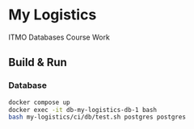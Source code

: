 # My Logistics

ITMO Databases Course Work

## Build & Run

### Database

```bash
docker compose up
docker exec -it db-my-logistics-db-1 bash
bash my-logistics/ci/db/test.sh postgres postgres
```
